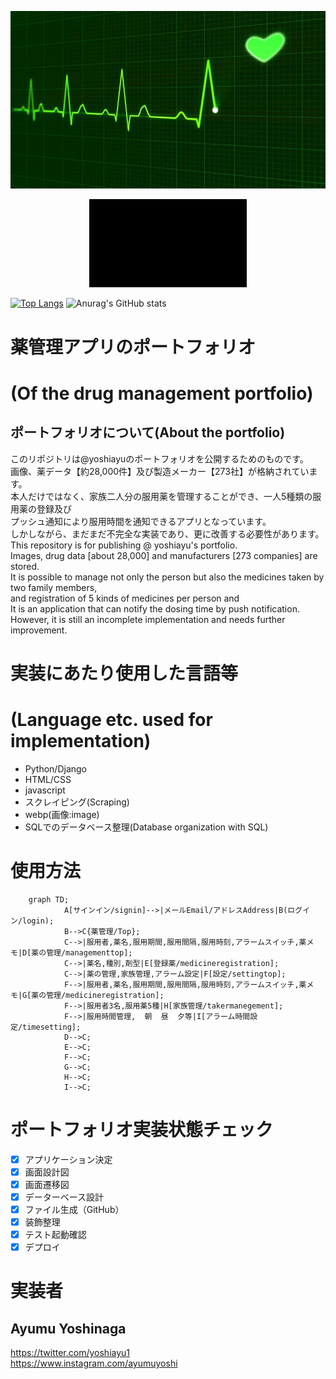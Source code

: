 ![薬](./medicine04.webp)  

<p align="center"> 
  <img src="images/sample.gif" alt="Sample signal" width="50%" height="50%">
</p>

[![Top Langs](https://github-readme-stats.vercel.app/api/top-langs/?username=yoshiayu&layout=compact)](https://github-readme-stats.vercel.app/api/top-langs/?username=yoshiayu&layout=compact&theme=dracula)  ![Anurag's GitHub stats](https://github-readme-stats.vercel.app/api?username=yoshiayu&show_icons=true&theme=radical)  

# 薬管理アプリのポートフォリオ  
# (Of the drug management portfolio)

## ポートフォリオについて(About the portfolio)  

このリポジトリは@yoshiayuのポートフォリオを公開するためのものです。  
画像、薬データ【約28,000件】及び製造メーカー【273社】が格納されています。  
本人だけではなく、家族二人分の服用薬を管理することができ、一人5種類の服用薬の登録及び  
プッシュ通知により服用時間を通知できるアプリとなっています。  
しかしながら、まだまだ不完全な実装であり、更に改善する必要性があります。  
This repository is for publishing @ yoshiayu's portfolio.  
Images, drug data [about 28,000] and manufacturers [273 companies] are stored.  
It is possible to manage not only the person but also the medicines taken by two family members,  
and registration of 5 kinds of medicines per person and  
It is an application that can notify the dosing time by push notification.  
However, it is still an incomplete implementation and needs further improvement.  

# 実装にあたり使用した言語等  
# (Language etc. used for implementation)
* Python/Django
* HTML/CSS
* javascript
* スクレイピング(Scraping)
* webp(画像:image)
* SQLでのデータベース整理(Database organization with SQL)  

# 使用方法  
```mermaid
    graph TD;
            A[サインイン/signin]-->|メールEmail/アドレスAddress|B(ログイン/login);
            B-->C{薬管理/Top};
            C-->|服用者,薬名,服用期間,服用間隔,服用時刻,アラームスイッチ,薬メモ|D[薬の管理/managementtop];
            C-->|薬名,種別,剤型|E[登録薬/medicineregistration];
            C-->|薬の管理,家族管理,アラーム設定|F[設定/settingtop];
            F-->|服用者,薬名,服用期間,服用間隔,服用時刻,アラームスイッチ,薬メモ|G[薬の管理/medicineregistration];
            F-->|服用者3名,服用薬5種|H[家族管理/takermanegement];
            F-->|服用時間管理,  朝  昼  夕等|I[アラーム時間設定/timesetting];
            D-->C;
            E-->C;
            F-->C;
            G-->C;
            H-->C;
            I-->C;
```
# ポートフォリオ実装状態チェック
- [x] アプリケーション決定
- [x] 画面設計図
- [x] 画面遷移図
- [x] データーベース設計
- [x] ファイル生成（GitHub）
- [x] 装飾整理
- [x] テスト起動確認
- [x] デプロイ

# 実装者  
## Ayumu Yoshinaga  
https://twitter.com/yoshiayu1  
https://www.instagram.com/ayumuyoshi
